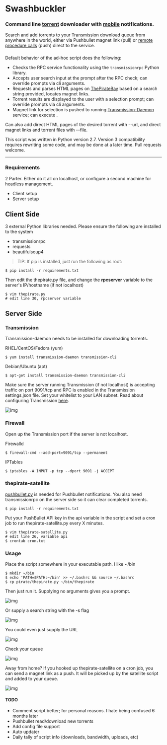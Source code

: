 # Swashbuckler

### Command line [torrent](https://thepiratebay.org) downloader with [mobile](https://pushbullet.com) notifications.

Search and add torrents to your Transmission download queue from anywhere in the world, either via Pushbullet magnet link (pull) or [remote procedure calls](https://trac.transmissionbt.com/wiki/rpc) (push) direct to the service.

###

Default behavior of the ad-hoc script does the following:
 - Checks the RPC service functionality using the `transmissionrpc` Python library.
 - Accepts user search input at the prompt after the RPC check; can override prompts via cli arguments.
 - Requests and parses HTML pages on [ThePirateBay](https://thepiratebay.org) based on a search string provided, locates magnet links.
 - Torrent results are displayed to the user with a selection prompt; can override prompts via cli arguments.
 - Magnet link for selection is pushed to running [Transmission-Daemon](https://transmissionbt.com/) service; can execute .

Can also add direct HTML pages of the desired torrent with --url, and direct magnet links and torrent files with --file.

This script was written in Python version 2.7. Version 3 compatibility requires rewriting some code, and may be done at a later time. Pull requests welcome.

----

### Requirements

2 Parter. Either do it all on localhost, or configure a second machine for headless management.

 * Client setup
 * Server setup

## Client Side

3 external Python libraries needed. Please ensure the following are installed to the system

 * transmissionrpc
 * requests
 * beautifulsoup4

> TIP: If pip is installed, just run the following as root:

```
$ pip install -r requirements.txt
```

Then edit the thepirate.py file, and change the __rpcserver__ variable to the server's IP/hostname (if not localhost)

```
$ vim thepirate.py
# edit line 30, rpcserver variable
```


## Server Side

### Transmission

Transmission-daemon needs to be installed for downloading torrents.

RHEL/CentOS/Fedora (yum)

```
$ yum install transmission-daemon transmission-cli
```

Debian/Ubuntu (apt)

```
$ apt-get install transmission-daemon transmission-cli
```

Make sure the server running Transmission (if not localhost) is accepting traffic on port 9091/tcp and RPC is enabled in the Transmission settings.json file. Set your whitelist to your LAN subnet. Read about configuring Transmission [here](https://trac.transmissionbt.com/wiki/EditConfigFiles).

![img](img/transmissionrpc_config.png)

### Firewall

Open up the Transmission port if the server is not localhost.

Firewalld
```
$ firewall-cmd --add-port=9091/tcp --permanent
```

IPTables
```
$ iptables -A INPUT -p tcp --dport 9091 -j ACCEPT
```

### thepirate-satellite

[pushbullet.py](https://github.com/randomchars/pushbullet.py) is needed for Pushbullet notifications. You also need transmissionrpc on the server side so it can clear completed torrents.

```
$ pip install -r requirements.txt
```

Put your PushBullet API key in the api variable in the script and set a cron job to run thepirate-satellite.py every X minutes.

```
$ vim thepirate-satellite.py
# edit line 26, variable api
$ crontab cron.txt
```


### Usage

Place the script somewhere in your executable path. I like ~/bin

```
$ mkdir ~/bin
$ echo 'PATH=$PATH:~/bin' >> ~/.bashrc && source ~/.bashrc
$ cp pirate/thepirate.py ~/bin/thepirate
```

Then just run it. Supplying no arguments gives you a prompt.

![img](img/pirate1.png)

Or supply a search string with the -s flag

![img](img/pirate2.png)

You could even just supply the URL

![img](img/pirate3.png)

Check your queue

![img](img/pirate4.png)

Away from home? If you hooked up thepirate-satellite on a cron job, you can send a magnet link as a push. It will be picked up by the satellite script and added to your queue.

![img](img/pirate5.png)

#### TODO

 * Comment script better; for personal reasons. I hate being confused 6 months later
 * Pushbullet read/download new torrents
 * Add config file support
 * Auto updater
 * Daily tally of script info (downloads, bandwidth, uploads, etc)
